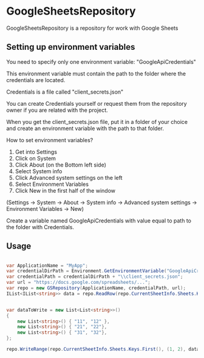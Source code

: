 # GoogleSheetsRepository
GoogleSheetsRepository is a repository for work with Google Sheets

## Setting up environment variables

You need to specify only one environment variable:
"GoogleApiCredentials"

This environment variable must contain the path to the folder where the credentials are located.

Credentials is a file called "client_secrets.json"

You can create Credentials yourself or request them from the repository owner if you are related with the project.

When you get the client_secrets.json file, put it in a folder of your choice and create an environment variable with the path to that folder.

How to set environment variables?

1. Get into Settings
1. Click on System
1. Click About (on the Bottom left side)
1. Select System info
1. Click Advanced system settings on the left
1. Select Environment Variables
1. Click New in the first half of the window

(Settings -> System -> About -> System info -> Advanced system settings -> Environment Variables -> New)

Create a variable named GoogleApiCredentials with value equal to path to the folder with Credentials.


## Usage
```csharp

var ApplicationName = "MyApp";
var credentialDirPath = Environment.GetEnvironmentVariable("GoogleApiCredentials");
var credentialPath = credentialDirPath + "\\client_secrets.json";
var url = "https://docs.google.com/spreadsheets/...";
var repo = new GSRepository(ApplicationName, credentialPath, url);
IList<IList<string>> data = repo.ReadRow(repo.CurrentSheetInfo.Sheets.Keys.First(), (1, 1));


var dataToWrite = new List<List<string>>()
{
    new List<string>() { "11", "12" },
    new List<string>() { "21", "22"},
    new List<string>() { "31", "32"},
};

repo.WriteRange(repo.CurrentSheetInfo.Sheets.Keys.First(), (1, 2), dataToWrite);
```
